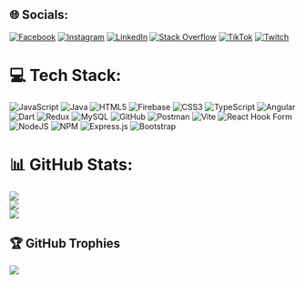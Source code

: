 
## 🌐 Socials:
[![Facebook](https://img.shields.io/badge/Facebook-%231877F2.svg?logo=Facebook&logoColor=white)](https://facebook.com/sethumvidmal) [![Instagram](https://img.shields.io/badge/Instagram-%23E4405F.svg?logo=Instagram&logoColor=white)](https://instagram.com/s.vidmal) [![LinkedIn](https://img.shields.io/badge/LinkedIn-%230077B5.svg?logo=linkedin&logoColor=white)](https://linkedin.com/in/sethumvidmal) [![Stack Overflow](https://img.shields.io/badge/-Stackoverflow-FE7A16?logo=stack-overflow&logoColor=white)](https://stackoverflow.com/users/21787222) [![TikTok](https://img.shields.io/badge/TikTok-%23000000.svg?logo=TikTok&logoColor=white)](https://tiktok.com/@s.vidmal) [![Twitch](https://img.shields.io/badge/Twitch-%239146FF.svg?logo=Twitch&logoColor=white)](https://twitch.tv/sethum07) 

# 💻 Tech Stack:
![JavaScript](https://img.shields.io/badge/javascript-%23323330.svg?style=flat&logo=javascript&logoColor=%23F7DF1E) ![Java](https://img.shields.io/badge/java-%23ED8B00.svg?style=flat&logo=openjdk&logoColor=white) ![HTML5](https://img.shields.io/badge/html5-%23E34F26.svg?style=flat&logo=html5&logoColor=white) ![Firebase](https://img.shields.io/badge/firebase-%23039BE5.svg?style=flat&logo=firebase) ![CSS3](https://img.shields.io/badge/css3-%231572B6.svg?style=flat&logo=css3&logoColor=white) ![TypeScript](https://img.shields.io/badge/typescript-%23007ACC.svg?style=flat&logo=typescript&logoColor=white) ![Angular](https://img.shields.io/badge/angular-%23DD0031.svg?style=flat&logo=angular&logoColor=white) ![Dart](https://img.shields.io/badge/dart-%230175C2.svg?style=flat&logo=dart&logoColor=white) ![Redux](https://img.shields.io/badge/redux-%23593d88.svg?style=flat&logo=redux&logoColor=white) ![MySQL](https://img.shields.io/badge/mysql-4479A1.svg?style=flat&logo=mysql&logoColor=white) ![GitHub](https://img.shields.io/badge/github-%23121011.svg?style=flat&logo=github&logoColor=white) ![Postman](https://img.shields.io/badge/Postman-FF6C37?style=flat&logo=postman&logoColor=white) ![Vite](https://img.shields.io/badge/vite-%23646CFF.svg?style=flat&logo=vite&logoColor=white) ![React Hook Form](https://img.shields.io/badge/React%20Hook%20Form-%23EC5990.svg?style=flat&logo=reacthookform&logoColor=white) ![NodeJS](https://img.shields.io/badge/node.js-6DA55F?style=flat&logo=node.js&logoColor=white) ![NPM](https://img.shields.io/badge/NPM-%23CB3837.svg?style=flat&logo=npm&logoColor=white) ![Express.js](https://img.shields.io/badge/express.js-%23404d59.svg?style=flat&logo=express&logoColor=%2361DAFB) ![Bootstrap](https://img.shields.io/badge/bootstrap-%238511FA.svg?style=flat&logo=bootstrap&logoColor=white)
# 📊 GitHub Stats:
![](https://github-readme-stats.vercel.app/api?username=sethumvidmal&theme=tokyonight&hide_border=false&include_all_commits=true&count_private=true)<br/>
![](https://github-readme-streak-stats.herokuapp.com/?user=sethumvidmal&theme=tokyonight&hide_border=false)<br/>
![](https://github-readme-stats.vercel.app/api/top-langs/?username=sethumvidmal&theme=tokyonight&hide_border=false&include_all_commits=true&count_private=true&layout=compact)

## 🏆 GitHub Trophies
![](https://github-profile-trophy.vercel.app/?username=sethumvidmal&theme=transparent&no-frame=true&no-bg=true&margin-w=4)

<!-- Proudly created with GPRM ( https://gprm.itsvg.in ) -->
